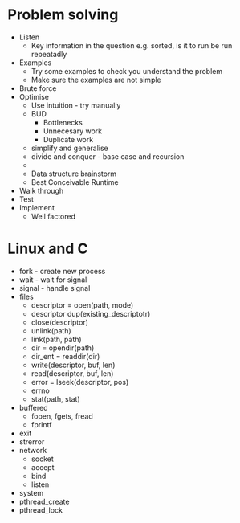 # Problem solving

* Listen
  - Key information in the question e.g. sorted, is it to run be run
    repeatadly
* Examples
  - Try some examples to check you understand the problem 
  - Make sure the examples are not simple
* Brute force
* Optimise
  * Use intuition - try manually
  * BUD
    - Bottlenecks
    - Unnecesary work
    - Duplicate work
  * simplify and generalise
  * divide and conquer - base case and recursion
  * 
  * Data structure brainstorm
  * Best Conceivable Runtime
* Walk through
* Test
* Implement
  - Well factored

# Linux and C

* fork - create new process
* wait - wait for signal
* signal - handle signal
* files
  - descriptor = open(path, mode)
  - descriptor dup(existing_descriptotr)
  - close(descriptor)
  - unlink(path)
  - link(path, path)
  - dir = opendir(path)
  - dir_ent = readdir(dir)
  - write(descriptor, buf, len)
  - read(descriptor, buf, len)
  - error = lseek(descriptor, pos)
  - errno
  - stat(path, stat)
* buffered
  - fopen, fgets, fread
  - fprintf
* exit
* strerror
* network
  - socket
  - accept
  - bind
  - listen 
* system
* pthread_create
* pthread_lock
